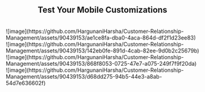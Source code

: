 <h2 align=center>Test Your Mobile Customizations</h2>
<br>
![image](https://github.com/HargunaniHarsha/Customer-Relationship-Management/assets/90439153/ae1ce8fa-dba0-4aca-864d-df2f1d23ee83)
<br>
![image](https://github.com/HargunaniHarsha/Customer-Relationship-Management/assets/90439153/142eb0fe-891d-4cab-82ee-9d0b2c25679b)
<br>
![image](https://github.com/HargunaniHarsha/Customer-Relationship-Management/assets/90439153/868f8053-0725-47e7-a075-249f7f9f20da)
<br>
![image](https://github.com/HargunaniHarsha/Customer-Relationship-Management/assets/90439153/d68dd275-94b5-44e3-a8ab-54d7e636602f)
<br>
